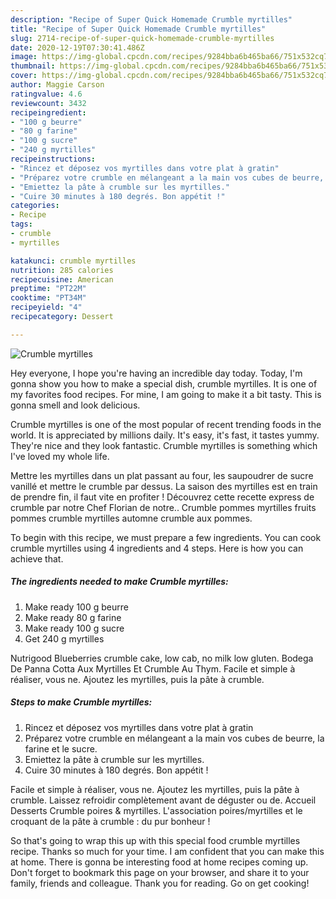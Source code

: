 ```yaml
---
description: "Recipe of Super Quick Homemade Crumble myrtilles"
title: "Recipe of Super Quick Homemade Crumble myrtilles"
slug: 2714-recipe-of-super-quick-homemade-crumble-myrtilles
date: 2020-12-19T07:30:41.486Z
image: https://img-global.cpcdn.com/recipes/9284bba6b465ba66/751x532cq70/crumble-myrtilles-photo-principale-de-la-recette.jpg
thumbnail: https://img-global.cpcdn.com/recipes/9284bba6b465ba66/751x532cq70/crumble-myrtilles-photo-principale-de-la-recette.jpg
cover: https://img-global.cpcdn.com/recipes/9284bba6b465ba66/751x532cq70/crumble-myrtilles-photo-principale-de-la-recette.jpg
author: Maggie Carson
ratingvalue: 4.6
reviewcount: 3432
recipeingredient:
- "100 g beurre"
- "80 g farine"
- "100 g sucre"
- "240 g myrtilles"
recipeinstructions:
- "Rincez et déposez vos myrtilles dans votre plat à gratin"
- "Préparez votre crumble en mélangeant a la main vos cubes de beurre, la farine et le sucre."
- "Emiettez la pâte à crumble sur les myrtilles."
- "Cuire 30 minutes à 180 degrés. Bon appétit !"
categories:
- Recipe
tags:
- crumble
- myrtilles

katakunci: crumble myrtilles 
nutrition: 285 calories
recipecuisine: American
preptime: "PT22M"
cooktime: "PT34M"
recipeyield: "4"
recipecategory: Dessert

---
```



![Crumble myrtilles](https://img-global.cpcdn.com/recipes/9284bba6b465ba66/751x532cq70/crumble-myrtilles-photo-principale-de-la-recette.jpg)

Hey everyone, I hope you're having an incredible day today. Today, I'm gonna show you how to make a special dish, crumble myrtilles. It is one of my favorites food recipes. For mine, I am going to make it a bit tasty. This is gonna smell and look delicious.

Crumble myrtilles is one of the most popular of recent trending foods in the world. It is appreciated by millions daily. It's easy, it's fast, it tastes yummy. They're nice and they look fantastic. Crumble myrtilles is something which I've loved my whole life.

Mettre les myrtilles dans un plat passant au four, les saupoudrer de sucre vanillé et mettre le crumble par dessus. La saison des myrtilles est en train de prendre fin, il faut vite en profiter ! Découvrez cette recette express de crumble par notre Chef Florian de notre.. Crumble pommes myrtilles fruits pommes crumble myrtilles automne crumble aux pommes.


To begin with this recipe, we must prepare a few ingredients. You can cook crumble myrtilles using 4 ingredients and 4 steps. Here is how you can achieve that.

<!--inarticleads1-->

##### The ingredients needed to make Crumble myrtilles:

1. Make ready 100 g beurre
1. Make ready 80 g farine
1. Make ready 100 g sucre
1. Get 240 g myrtilles


Nutrigood Blueberries crumble cake, low cab, no milk low gluten. Bodega De Panna Cotta Aux Myrtilles Et Crumble Au Thym. Facile et simple à réaliser, vous ne. Ajoutez les myrtilles, puis la pâte à crumble. 

<!--inarticleads2-->

##### Steps to make Crumble myrtilles:

1. Rincez et déposez vos myrtilles dans votre plat à gratin
1. Préparez votre crumble en mélangeant a la main vos cubes de beurre, la farine et le sucre.
1. Emiettez la pâte à crumble sur les myrtilles.
1. Cuire 30 minutes à 180 degrés. Bon appétit !


Facile et simple à réaliser, vous ne. Ajoutez les myrtilles, puis la pâte à crumble. Laissez refroidir complètement avant de déguster ou de. Accueil Desserts Crumble poires &amp; myrtilles. L&#39;association poires/myrtilles et le croquant de la pâte à crumble : du pur bonheur ! 

So that's going to wrap this up with this special food crumble myrtilles recipe. Thanks so much for your time. I am confident that you can make this at home. There is gonna be interesting food at home recipes coming up. Don't forget to bookmark this page on your browser, and share it to your family, friends and colleague. Thank you for reading. Go on get cooking!
